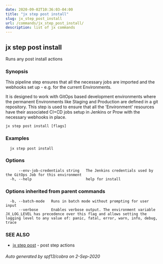 ```yaml
---
date: 2020-09-02T10:36:03-04:00
title: "jx step post install"
slug: jx_step_post_install
url: /commands/jx_step_post_install/
description: list of jx commands
---
```

## jx step post install

Runs any post install actions

### Synopsis

This pipeline step ensures that all the necessary jobs are imported and the webhooks set up - e.g. for the current Environments.

It is designed to work with GitOps based development environments where the permanent Environments like Staging and Production are defined in a git repository. This step is used to ensure that all the 'Environment' resources have their associated CI+CD jobs setup in Jenkins or Prow with the necessary webhooks in place.

```
jx step post install [flags]
```

### Examples

```
  jx step post install
```

### Options

```
      --env-job-credentials string   The Jenkins credentials used by the GitOps Job for this environment
  -h, --help                         help for install
```

### Options inherited from parent commands

```
  -b, --batch-mode   Runs in batch mode without prompting for user input
      --verbose      Enables verbose output. The environment variable JX_LOG_LEVEL has precedence over this flag and allows setting the logging level to any value of: panic, fatal, error, warn, info, debug, trace
```

### SEE ALSO

* [jx step post](/commands/jx_step_post/)  - post step actions

###### Auto generated by spf13/cobra on 2-Sep-2020
